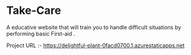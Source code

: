 # Take-Care
A educative website that will train you to handle difficult situations by performing basic First-aid .

Project URL :- https://delightful-plant-0facd0700.1.azurestaticapps.net
